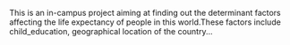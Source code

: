 This is an in-campus project aiming at finding out the determinant factors affecting the life expectancy of people in this world.These factors include child_education, geographical location of the country...
